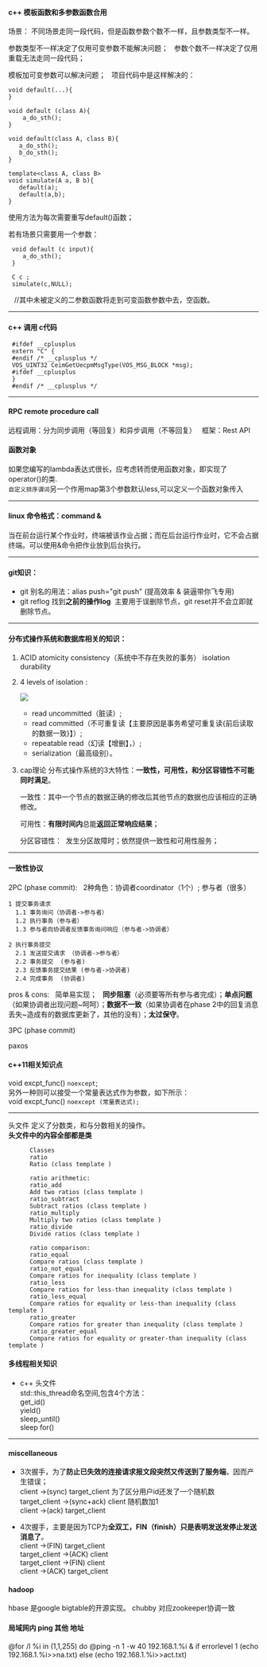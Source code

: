 #### c++ 模板函数和多参数函数合用  

场景： 不同场景走同一段代码，但是函数参数个数不一样，且参数类型不一样。  

参数类型不一样决定了仅用可变参数不能解决问题；  
参数个数不一样决定了仅用重载无法走同一段代码；  

模板加可变参数可以解决问题；  
项目代码中是这样解决的：  

    void default(...){
    }

    void default (class A){
        a_do_sth();
    }

    void default(class A, class B){
       a_do_sth();
       b_do_sth();
    }

    template<class A, class B>
    void simulate(A a, B b){
       default(a);
       default(a,b);
    }


使用方法为每次需要重写default()函数；  

若有场景只需要用一个参数：  

     void default (c input){
        a_do_sth();
     }

     C c ;
     simulate(c,NULL);
    
    //其中未被定义的二参数函数将走到可变函数参数中去，空函数。
    






---


#### c++ 调用 c代码
 
     #ifdef __cplusplus
     extern "C" {
     #endif /* __cplusplus */
     VOS_UINT32 CeimGetUecpmMsgType(VOS_MSG_BLOCK *msg);
     #ifdef __cplusplus
     }
     #endif /* __cplusplus */

---

#### RPC remote procedure call  
远程调用：分为同步调用（等回复）和异步调用（不等回复）  
框架：Rest API

#### 函数对象  
如果您编写的lambda表达式很长，应考虑转而使用函数对象，即实现了operator()的类.  
`自定义排序谓词`另一个作用map第3个参数默认less,可以定义一个函数对象传入

---

#### linux 命令格式：command &  
当在前台运行某个作业时，终端被该作业占据；而在后台运行作业时，它不会占据终端。可以使用&命令把作业放到后台执行。

---

#### git知识：
* git 别名的用法：alias push="git push" (提高效率 & 装逼带你飞专用)
* git reflog 找到**之前的操作log**  主要用于误删除节点，git reset并不会立即就删除节点。

-------  

#### 分布式操作系统和数据库相关的知识：  
1. ACID atomicity consistency（系统中不存在失败的事务） isolation durability    
2. 4 levels of isolation :  

     ![](http://images2015.cnblogs.com/blog/903715/201611/903715-20161102150430955-492049629.png)  

   * read uncommitted（脏读）;  
   * read committed（不可重复读【主要原因是事务希望可重复读{前后读取的数据一致}】）;   
   * repeatable read（幻读【增删】，）;   
   * serialization（最高级别）。  

3. cap理论 分布式操作系统的3大特性：**一致性，可用性，和分区容错性不可能同时满足**。    

    一致性：其中一个节点的数据正确的修改后其他节点的数据也应该相应的正确修改。  

    可用性：**有限时间内**总能**返回正常响应结果**；  

    分区容错性：  发生分区故障时；依然提供一致性和可用性服务；  

----  

#### 一致性协议  

2PC (phase commit):  
2种角色：协调者coordinator（1个）; 参与者（很多）

    1 提交事务请求  
      1.1 事务询问（协调者->参与者）  
      1.2 执行事务（参与者）  
      1.3 参与者向协调者反馈事务询问响应（参与者->协调者）  

    2 执行事务提交
      2.1 发送提交请求 （协调者->参与者）    
      2.2 事务提交  (参与者)  
      2.3 反馈事务提交结果 (参与者->协调者)   
      2.4 完成事务  (协调者)  
pros & cons:  
简单易实现；  
**同步阻塞**（必须要等所有参与者完成）；**单点问题**（如果协调者出现问题\~呵呵）；**数据不一致**（如果协调者在phase 2中的回复消息丢失~造成有的数据库更新了，其他的没有）；**太过保守**。  

3PC (phase commit)  

paxos  


#### c++11相关知识点  
void excpt_func() `noexcept`;  
另外一种则可以接受一个常量表达式作为参数，如下所示：  
void excpt_func() `noexcept (常量表达式);`  

---

<ratio> 头文件
定义了分数类，和与分数相关的操作。  
**头文件中的内容全部都是类**  

          Classes
          ratio
          Ratio (class template )

          ratio arithmetic:
          ratio_add
          Add two ratios (class template )
          ratio_subtract
          Subtract ratios (class template )
          ratio_multiply
          Multiply two ratios (class template )
          ratio_divide
          Divide ratios (class template )

          ratio comparison:
          ratio_equal
          Compare ratios (class template )
          ratio_not_equal
          Compare ratios for inequality (class template )
          ratio_less
          Compare ratios for less-than inequality (class template )
          ratio_less_equal
          Compare ratios for equality or less-than inequality (class template )
          ratio_greater
          Compare ratios for greater than inequality (class template )
          ratio_greater_equal
          Compare ratios for equality or greater-than inequality (class template )


#### 多线程相关知识  
* c++ <thread>头文件  
std::this_thread命名空间,包含4个方法：  
     get_id()  
     yield()  
     sleep_until()  
     sleep for()  
 
 ---
 
 #### miscellaneous  
 
 * 3次握手，为了**防止已失效的连接请求报文段突然又传送到了服务端**，因而产生错误；  
 client ->(sync) target_client 为了区分用户id还发了一个随机数  
 target_client ->(sync+ack) client 随机数加1  
 client ->(ack) target_client  
 
 

* 4次握手，主要是因为TCP为**全双工，FIN（finish）只是表明发送发停止发送消息了**。  
client ->(FIN) target_client  
target_client ->(ACK) client  
target_client ->(FIN) client  
client ->(ACK) target_client  

#### hadoop  
hbase 是google bigtable的开源实现。
chubby 对应zookeeper协调一致



#### 局域网内 ping 其他 地址

@for /l %i in (1,1,255) do @ping -n 1 -w 40 192.168.1.%i & if errorlevel 1 (echo 192.168.1.%i>>na.txt) else (echo 192.168.1.%i>>act.txt)
